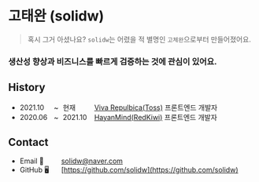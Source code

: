 # 고태완 (solidw)

> 혹시 그거 아셨나요? `solidw`는 어렸을 적 별명인 `고체완`으로부터 만들어졌어요.

### 생산성 향상과 비즈니스를 빠르게 검증하는 것에 관심이 있어요.

## History

- <span style="display: inline-block; width: 60px;">2021.10</span> <span style="margin-left: 5px; margin-right: 5px;">~</span> <span style="display: inline-block; width: 60px;">현재</span> [Viva Repulbica(Toss)](https://toss.im) 프론트엔드 개발자
- <span style="display: inline-block; width: 60px;">2020.06</span> <span style="margin-left: 5px; margin-right: 5px;">~</span> <span style="display: inline-block; width: 60px;">2021.10</span> [HayanMind(RedKiwi)](https://hayanmind.com) 프론트엔드 개발자

## Contact

- <span style="display: inline-block; width: 80px;">Email 📧</span> [solidw@naver.com](mailto:solidw@naver.com)
- <span style="display: inline-block; width: 80px;">GitHub 🖥</span> [https://github.com/solidw](https://github.com/solidw)
